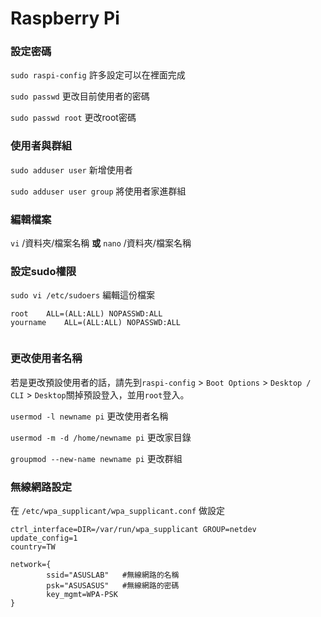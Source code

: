 Raspberry Pi 
=============

### 設定密碼

`sudo raspi-config` 許多設定可以在裡面完成

`sudo passwd`	更改目前使用者的密碼

`sudo passwd root`  更改root密碼

### 使用者與群組

`sudo adduser user`  新增使用者

`sudo adduser user group` 將使用者家進群組

### 編輯檔案

`vi` /資料夾/檔案名稱 __或__ 
`nano` /資料夾/檔案名稱

### 設定sudo權限

`sudo vi /etc/sudoers` 編輯這份檔案

```
root    ALL=(ALL:ALL) NOPASSWD:ALL
yourname    ALL=(ALL:ALL) NOPASSWD:ALL


```

### 更改使用者名稱

若是更改預設使用者的話，請先到`raspi-config` > `Boot Options` > `Desktop / CLI` > `Desktop`關掉預設登入，並用`root`登入。

`usermod -l newname pi`  更改使用者名稱

`usermod -m -d /home/newname pi`  更改家目錄

`groupmod --new-name newname pi`  更改群組



### 無線網路設定

在 `/etc/wpa_supplicant/wpa_supplicant.conf` 做設定

```config
ctrl_interface=DIR=/var/run/wpa_supplicant GROUP=netdev
update_config=1
country=TW

network={
        ssid="ASUSLAB"   #無線網路的名稱
        psk="ASUSASUS"   #無線網路的密碼
        key_mgmt=WPA-PSK
}
```
